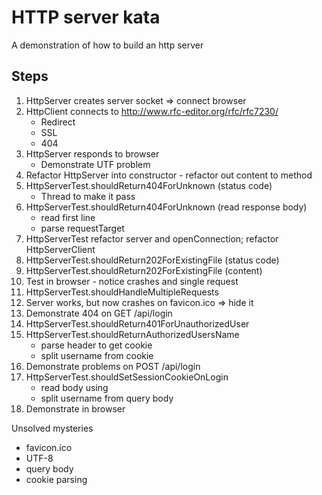 # HTTP server kata

A demonstration of how to build an http server


## Steps

1. HttpServer creates server socket => connect browser
2. HttpClient connects to http://www.rfc-editor.org/rfc/rfc7230/
   * Redirect
   * SSL
   * 404
3. HttpServer responds to browser
   * Demonstrate UTF problem
4. Refactor HttpServer into constructor - refactor out content to method 
5. HttpServerTest.shouldReturn404ForUnknown (status code)
   * Thread to make it pass
6. HttpServerTest.shouldReturn404ForUnknown (read response body)
   * read first line
   * parse requestTarget
7. HttpServerTest refactor server and openConnection; refactor HttpServerClient
8. HttpServerTest.shouldReturn202ForExistingFile (status code)
9. HttpServerTest.shouldReturn202ForExistingFile (content)
10. Test in browser - notice crashes and single request
11. HttpServerTest.shouldHandleMultipleRequests
12. Server works, but now crashes on favicon.ico => hide it
13. Demonstrate 404 on GET /api/login
14. HttpServerTest.shouldReturn401ForUnauthorizedUser
15. HttpServerTest.shouldReturnAuthorizedUsersName
    * parse header to get cookie
    * split username from cookie
16. Demonstrate problems on POST /api/login
17. HttpServerTest.shouldSetSessionCookieOnLogin
    * read body using 
    * split username from query body
18. Demonstrate in browser

Unsolved mysteries

* favicon.ico
* UTF-8
* query body
* cookie parsing
